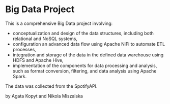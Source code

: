 # Big Data Project
This is a comprehensive Big Data project involving:
+ conceptualization and design of the data structures, including both relational and NoSQL systems,
+ configuration an advanced data flow using Apache NiFi to automate ETL processes,
+ integration and storage of the data in the defined data warehouse using HDFS and Apache Hive,
+ implementation of the components for data processing and analysis, such as format conversion, filtering, and data analysis using Apache Spark.
  
The data was collected from the SpotifyAPI.

by Agata Kopyt and Nikola Miszalska
